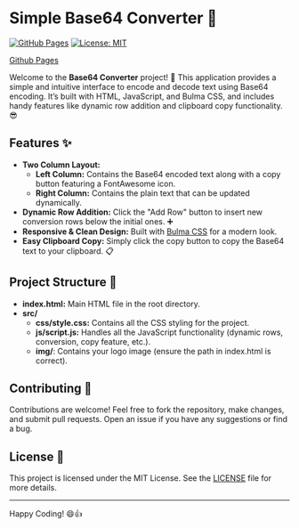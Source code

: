 # Simple Base64 Converter 🚀

[![GitHub Pages](https://img.shields.io/badge/GitHub%20Pages-Active-green)](https://cagatayuresin.github.io/simple-base64-encoder/) [![License: MIT](https://img.shields.io/badge/License-MIT-yellow.svg)](https://opensource.org/licenses/MIT)

[Github Pages](https://cagatayuresin.github.io/simple-base64-encoder/)

Welcome to the **Base64 Converter** project! 🎉 This application provides a simple and intuitive interface to encode and decode text using Base64 encoding. It’s built with HTML, JavaScript, and Bulma CSS, and includes handy features like dynamic row addition and clipboard copy functionality. 😎

## Features ✨

- **Two Column Layout:**  
  - **Left Column:** Contains the Base64 encoded text along with a copy button featuring a FontAwesome icon.  
  - **Right Column:** Contains the plain text that can be updated dynamically.
- **Dynamic Row Addition:** Click the "Add Row" button to insert new conversion rows below the initial ones. ➕
- **Responsive & Clean Design:** Built with [Bulma CSS](https://bulma.io/) for a modern look.
- **Easy Clipboard Copy:** Simply click the copy button to copy the Base64 text to your clipboard. 📋

## Project Structure 📁

- **index.html:** Main HTML file in the root directory.
- **src/**  
  - **css/style.css:** Contains all the CSS styling for the project.  
  - **js/script.js:** Handles all the JavaScript functionality (dynamic rows, conversion, copy feature, etc.).  
  - **img/**: Contains your logo image (ensure the path in index.html is correct).

## Contributing 🤝

Contributions are welcome! Feel free to fork the repository, make changes, and submit pull requests. Open an issue if you have any suggestions or find a bug.

## License 📄

This project is licensed under the MIT License. See the [LICENSE](LICENSE) file for more details.

---

Happy Coding! 😄👍
